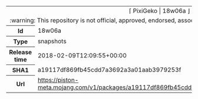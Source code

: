 <html><table>
<tr><td colspan="2" align="center"><img width="0" height="0"><br/>⌈ PixiGeko | 18w06a ⌋<br/><img width="0" height="0"></td></tr>
<tr><td colspan="2" align="center"><img width="0" height="0"><br/>
:warning: This repository is not official, approved, endorsed, associated or connected with Mojang :warning:
<br/><img width="0" height="0"></td></tr>
<tr><th>Id</th><td>18w06a</td></tr>
<tr><th>Type</th><td>snapshots</td></tr>
<tr><th>Release time</th><td>2018-02-09T12:09:55+00:00</td></tr>
<tr><th>SHA1</th><td>a19117df869fb45cdd7a3692a3a01aab3979253f</td></tr>
<tr><th>Url</th><td><a href="https://piston-meta.mojang.com/v1/packages/a19117df869fb45cdd7a3692a3a01aab3979253f/18w06a.json">https://piston-meta.mojang.com/v1/packages/a19117df869fb45cdd7a3692a3a01aab3979253f/18w06a.json</a></td></tr>